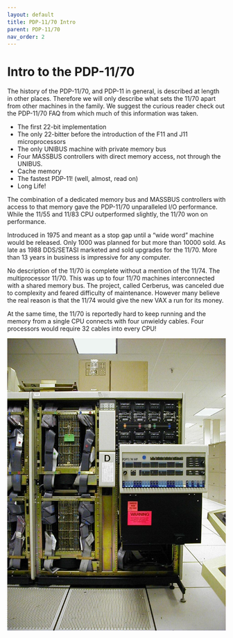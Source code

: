 ```yaml
---
layout: default
title: PDP-11/70 Intro
parent: PDP-11/70
nav_order: 2
---
```


# Intro to the PDP-11/70

The history of the PDP-11/70, and PDP-11 in general, is described at length in other places. Therefore we will only describe what sets the 11/70 apart from other machines in the family. We suggest the curious reader check out the PDP-11/70 FAQ from which much of this information was taken.

- The first 22-bit implementation
- The only 22-bitter before the introduction of the F11 and J11 microprocessors
- The only UNIBUS machine with private memory bus
- Four MASSBUS controllers with direct memory access, not through the UNIBUS.
- Cache memory
- The fastest PDP-11! (well, almost, read on)
- Long Life!

The combination of a dedicated memory bus and MASSBUS controllers with access to that memory gave the PDP-11/70 unparalleled I/O performance. While the 11/55 and 11/83 CPU outperformed slightly, the 11/70 won on performance.

Introduced in 1975 and meant as a stop gap until a “wide word” machine would be released. Only 1000 was planned for but more than 10000 sold. As late as 1988 DDS/SETASI marketed and sold upgrades for the 11/70. More than 13 years in business is impressive for any computer.

No description of the 11/70 is complete without a mention of the 11/74. The multiprocessor 11/70. This was up to four 11/70 machines interconnected with a shared memory bus. The project, called Cerberus, was canceled due to complexity and feared difficulty of maintenance. However many believe the real reason is that the 11/74 would give the new VAX a run for its money.

At the same time, the 11/70 is reportedly hard to keep running and the memory from a single CPU connects with four unwieldy cables. Four processors would require 32 cables into every CPU!

![](../../assets/images/pdp-11-70/d-open.jpg)
